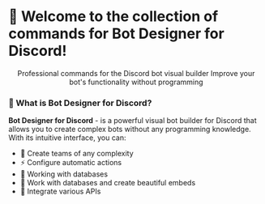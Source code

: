 # 🎉 Welcome to the collection of commands for Bot Designer for Discord!

<div align="center">

Professional commands for the Discord bot visual builder
Improve your bot's functionality without programming

</div>


### 🤔 What is Bot Designer for Discord?

**Bot Designer for Discord** - is a powerful visual bot builder for Discord that allows you to create complex bots without any programming knowledge. With its intuitive interface, you can:

- 🎯 Create teams of any complexity
- ⚡ Configure automatic actions
- 🔄 Working with databases
- 🎨 Work with databases and create beautiful embeds
- 🤖 Integrate various APIs
